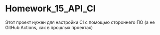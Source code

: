 # Homework_15_API_CI
Этот проект нужен для настройки CI с помощью стороннего ПО (а не GitHub Actions, как в прошлых проектах)
